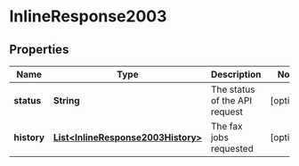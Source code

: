 
# InlineResponse2003

## Properties
Name | Type | Description | Notes
------------ | ------------- | ------------- | -------------
**status** | **String** | The status of the API request |  [optional]
**history** | [**List&lt;InlineResponse2003History&gt;**](InlineResponse2003History.md) | The fax jobs requested |  [optional]



